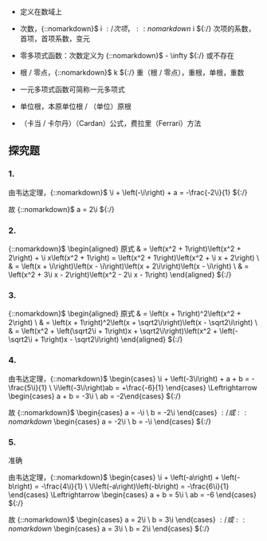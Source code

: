 * 定义在数域上

* 次数，{::nomarkdown}$ i ${:/} 次项，{::nomarkdown}$ i ${:/} 次项的系数，首项，首项系数，变元

* 零多项式函数：次数定义为 {::nomarkdown}$ - \infty ${:/} 或不存在

* 根 / 零点，{::nomarkdown}$ k ${:/} 重（根 / 零点），重根，单根，重数

* 一元多项式函数可简称一元多项式

* 单位根，本原单位根 / （单位）原根

* （卡当 / 卡尔丹）（Cardan）公式，费拉里（Ferrari）方法

## 探究题

### 1.

由韦达定理，{::nomarkdown}$ \i + \left(-\i\right) + a = -\frac{-2\i}{1} ${:/}

故 {::nomarkdown}$ a = 2\i ${:/}

### 2.

{::nomarkdown}$ \begin{aligned} 原式 & = \left(x^2 + 1\right)\left(x^2 + 2\right) + \i x\left(x^2 + 1\right) = \left(x^2 + 1\right)\left(x^2 + \i x + 2\right) \\ & = \left(x + \i\right)\left(x - \i\right)\left(x + 2\i\right)\left(x - \i\right) \\ & = \left(x^2 + 3\i x - 2\right)\left(x^2 - 2\i x - 1\right) \end{aligned} ${:/}

### 3.

{::nomarkdown}$ \begin{aligned} 原式 & = \left(x + 1\right)^2\left(x^2 + 2\right) \\ & = \left(x + 1\right)^2\left(x + \sqrt2\i\right)\left(x - \sqrt2\i\right) \\ & = \left(x^2 + \left(\sqrt2\i + 1\right)x + \sqrt2\i\right)\left(x^2 + \left(-\sqrt2\i + 1\right)x - \sqrt2\i\right) \end{aligned} ${:/}

### 4.

由韦达定理，{::nomarkdown}$ \begin{cases} \i + \left(-3\i\right) + a + b = -\frac{5\i}{1} \\ \i\left(-3\i\right)ab = +\frac{-6}{1} \end{cases} \Leftrightarrow \begin{cases} a + b = -3\i \\ ab = -2\end{cases} ${:/}

故 {::nomarkdown}$ \begin{cases} a = -\i \\ b = -2\i \end{cases} ${:/} 或 {::nomarkdown}$ \begin{cases} a = -2\i \\ b = -\i \end{cases} ${:/}

### 5.

准确

由韦达定理，{::nomarkdown}$ \begin{cases} \i + \left(-a\right) + \left(-b\right) = -\frac{4\i}{1} \\ \i\left(-a\right)\left(-b\right) = -\frac{6\i}{1} \end{cases} \Leftrightarrow \begin{cases} a + b = 5\i \\ ab = -6 \end{cases} ${:/}

故 {::nomarkdown}$ \begin{cases} a = 2\i \\ b = 3\i \end{cases} ${:/} 或 {::nomarkdown}$ \begin{cases} a = 3\i \\ b = 2\i \end{cases} ${:/}

